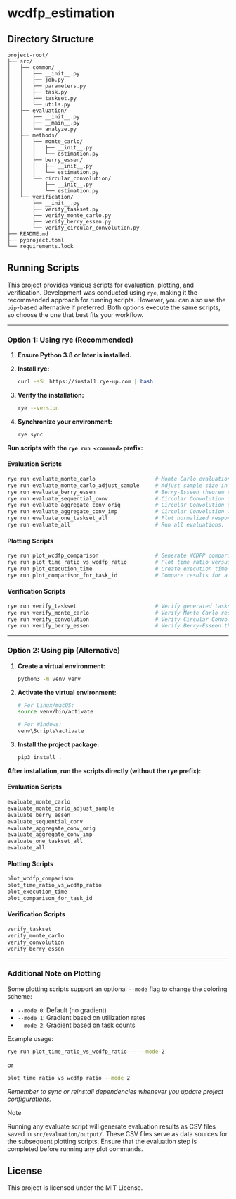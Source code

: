 # wcdfp_estimation

## Directory Structure

```
project-root/
├── src/
│   ├── common/
│   │   ├── __init__.py
│   │   ├── job.py
│   │   ├── parameters.py
│   │   ├── task.py
│   │   ├── taskset.py
│   │   └── utils.py
│   ├── evaluation/
│   │   ├── __init__.py
│   │   ├── __main__.py
│   │   └── analyze.py
│   ├── methods/
│   │   ├── monte_carlo/
│   │   │   ├── __init__.py
│   │   │   └── estimation.py
│   │   ├── berry_essen/
│   │   │   ├── __init__.py
│   │   │   └── estimation.py
│   │   └── circular_convolution/
│   │       ├── __init__.py
│   │       └── estimation.py
│   └── verification/
│       ├── __init__.py
│       ├── verify_taskset.py
│       ├── verify_monte_carlo.py
│       ├── verify_berry_essen.py
│       └── verify_circular_convolution.py
├── README.md
├── pyproject.toml
└── requirements.lock
```

## Running Scripts

This project provides various scripts for evaluation, plotting, and verification. Development was conducted using `rye`, making it the recommended approach for running scripts. However, you can also use the `pip`-based alternative if preferred. Both options execute the same scripts, so choose the one that best fits your workflow.

---

### Option 1: Using rye (Recommended)

1. **Ensure Python 3.8 or later is installed.**

2. **Install rye:**
    ```bash
    curl -sSL https://install.rye-up.com | bash
    ```

3. **Verify the installation:**
    ```bash
    rye --version
    ```

4. **Synchronize your environment:**
    ```bash
    rye sync
    ```

**Run scripts with the `rye run <command>` prefix:**

#### Evaluation Scripts
```bash
rye run evaluate_monte_carlo                   # Monte Carlo evaluation.
rye run evaluate_monte_carlo_adjust_sample     # Adjust sample size in Monte Carlo evaluation.
rye run evaluate_berry_essen                   # Berry-Esseen theorem evaluation.
rye run evaluate_sequential_conv               # Circular Convolution following arrival order.
rye run evaluate_aggregate_conv_orig           # Circular Convolution using repeated squaring.
rye run evaluate_aggregate_conv_imp            # Circular Convolution with repeated squaring and optimized folding order.
rye run evaluate_one_taskset_all               # Plot normalized response times for one taskset.
rye run evaluate_all                           # Run all evaluations.
```

#### Plotting Scripts
```bash
rye run plot_wcdfp_comparison                  # Generate WCDFP comparison plots.
rye run plot_time_ratio_vs_wcdfp_ratio         # Plot time ratio versus WCDFP ratio.
rye run plot_execution_time                    # Create execution time boxplots.
rye run plot_comparison_for_task_id            # Compare results for a specific task.
```

#### Verification Scripts
```bash
rye run verify_taskset                         # Verify generated tasksets.
rye run verify_monte_carlo                     # Verify Monte Carlo results.
rye run verify_convolution                     # Verify Circular Convolution results.
rye run verify_berry_essen                     # Verify Berry-Esseen theorem results.
```

---

### Option 2: Using pip (Alternative)

1. **Create a virtual environment:**
    ```bash
    python3 -m venv venv
    ```

2. **Activate the virtual environment:**
    ```bash
    # For Linux/macOS:
    source venv/bin/activate

    # For Windows:
    venv\Scripts\activate
    ```

3. **Install the project package:**
    ```bash
    pip3 install .
    ```

**After installation, run the scripts directly (without the rye prefix):**

#### Evaluation Scripts
```bash
evaluate_monte_carlo
evaluate_monte_carlo_adjust_sample
evaluate_berry_essen
evaluate_sequential_conv
evaluate_aggregate_conv_orig
evaluate_aggregate_conv_imp
evaluate_one_taskset_all
evaluate_all
```

#### Plotting Scripts
```bash
plot_wcdfp_comparison
plot_time_ratio_vs_wcdfp_ratio
plot_execution_time
plot_comparison_for_task_id
```

#### Verification Scripts
```bash
verify_taskset
verify_monte_carlo
verify_convolution
verify_berry_essen
```

---

### Additional Note on Plotting

Some plotting scripts support an optional `--mode` flag to change the coloring scheme:

- `--mode 0`: Default (no gradient)
- `--mode 1`: Gradient based on utilization rates
- `--mode 2`: Gradient based on task counts

Example usage:
```bash
rye run plot_time_ratio_vs_wcdfp_ratio -- --mode 2
```
or
```bash
plot_time_ratio_vs_wcdfp_ratio --mode 2
```

*Remember to sync or reinstall dependencies whenever you update project configurations.*

> [!NOTE]
> Running any evaluate script will generate evaluation results as CSV files saved in `src/evaluation/output/`. These CSV files serve as data sources for the subsequent plotting scripts. Ensure that the evaluation step is completed before running any plot commands.

## License

This project is licensed under the MIT License.
